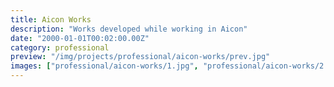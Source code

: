 ```yaml
---
title: Aicon Works
description: "Works developed while working in Aicon"
date: "2000-01-01T00:02:00.00Z"
category: professional
preview: "/img/projects/professional/aicon-works/prev.jpg"
images: ["professional/aicon-works/1.jpg", "professional/aicon-works/2.jpg"]
---
```


<!-- TODO: Falta video -->